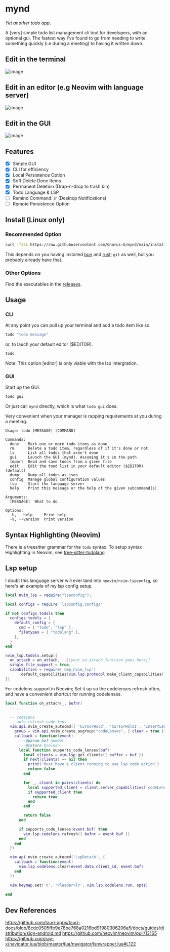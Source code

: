 # mynd

_Yet another todo app_.

A [very] simple todo list management cli tool for developers, with an optional gui. The fastest way I've found to go from needing to write something quickly (i.e during a meeting)
to having it written down.

## Edit in the terminal

![image](https://github.com/Gnarus-G/mynd/assets/37311893/17729eb9-ab8b-42f4-aaf2-8d2014356f89)

## Edit in an editor (e.g Neovim with language server)

![image](https://github.com/Gnarus-G/mynd/assets/37311893/7a79b1fa-704d-481a-bac4-2b1e067ef9c4)

## Edit in the GUI

![image](https://github.com/Gnarus-G/mynd/assets/37311893/69358ce2-5711-4f5b-a8be-cb989ec0c112)

## Features

- [x] Simple GUI
- [x] CLI for efficiency
- [x] Local Persistence Option
- [x] Soft Delete Done Items
- [x] Permanent Deletion (Drap-n-drop to trash bin)
- [x] Todo Language & LSP
- [ ] Remind Command: /r (Desktop Notifications)
- [ ] Remote Persistence Option

## Install (Linux only)

### Recommended Option

```sh
curl -fsSL https://raw.githubusercontent.com/Gnarus-G/mynd/main/install.sh | sh
```

This depends on you having installed [bun](https://bun.sh/) and [rust](https://doc.rust-lang.org/cargo/getting-started/installation.html); `git` as well, but you
probably already have that.

### Other Options

Find the executables in the [releases](https://github.com/Gnarus-G/mynd/releases).

## Usage

### CLI

At any point you can pull up your terminal and add a todo item like so.

```sh
todo "todo message"
```

or, to lauch your default editor [$EDITOR].

```sh
todo
```

Note: This option [editor] is only viable with the lsp intergration.

### GUI

Start up the GUI.

```sh
todo gui
```

Or just call `mynd` directly, which is what `todo gui` does.

Very convenient when your manager is rapping requirements at you during a meeting.

```
Usage: todo [MESSAGE] [COMMAND]

Commands:
  done    Mark one or more todo items as done
  rm      Delete a todo item, regardless of if it's done or not
  ls      List all todos that aren't done
  gui     Launch the GUI (mynd). Assuming it's in the path
  import  Read and save todos from a given file
  edit    Edit the tood list in your default editor ($EDITOR) [default]
  dump    Dump all todos as json
  config  Manage global configuration values
  lsp     Start the language server
  help    Print this message or the help of the given subcommand(s)

Arguments:
  [MESSAGE]  What to do

Options:
  -h, --help     Print help
  -V, --version  Print version
```

## Syntax Highlighting (Neovim)

There is a treesitter grammar for the `todo` syntax.
To setup syntax Highlighting in Neovim, see [tree-sitter-todolang](https://github.com/Gnarus-G/tree-sitter-todolang)

## Lsp setup

I doubt this language server will ever land into `neovim/nvim-lspconfig`, so here's an example
of my lsp config setup.

```lua
local nvim_lsp = require("lspconfig");

local configs = require 'lspconfig.configs'

if not configs.todols then
  configs.todols = {
    default_config = {
      cmd = { "todo", "lsp" },
      filetypes = { "todolang" },
    },
  }
end

nvim_lsp.todols.setup({
  on_attach = on_attach, --[[your on_attach function goes here]]
  single_file_support = true,
  capabilities = require('cmp_nvim_lsp')
      .default_capabilities(vim.lsp.protocol.make_client_capabilities())
})
```

For codelens support in Neovim; Set it up so the codelenses refresh often, and have a convenient
shortcut for running codelenses.

```lua
local function on_attach(_, bufnr)
  -- ...

  -- codeLens
  -- auto refresh code lens
  vim.api.nvim_create_autocmd({ 'CursorHold', 'CursorHoldI', 'InsertLeave' }, {
    group = vim.api.nvim_create_augroup("codeLenses", { clear = true }),
    callback = function(event)
      ---@param buf number
      ---@return boolean
      local function supports_code_lenses(buf)
        local clients = vim.lsp.get_clients({ buffer = buf })
        if next(clients) == nil then
          print('Must have a client running to use lsp code action')
          return false
        end

        for _, client in pairs(clients) do
          local supported_client = client.server_capabilities['codeLensProvider']
          if supported_client then
            return true
          end
        end

        return false
      end

      if supports_code_lenses(event.buf) then
        vim.lsp.codelens.refresh({ bufnr = event.buf })
      end
    end
  })

  vim.api.nvim_create_autocmd('LspDetach', {
    callback = function(event)
      vim.lsp.codelens.clear(event.data.client_id, event.buf)
    end
  })

  vim.keymap.set('n', '<leader>lr', vim.lsp.codelens.run, opts)
  -- ...
end
```

## Dev References

https://github.com/tauri-apps/tauri-docs/blob/8cdc0505ffb9e78be768a0216bd91980306206a5/docs/guides/distribution/sign-android.md
https://github.com/neovim/neovim/pull/13165
https://github.com/ray-x/navigator.lua/blob/master/lua/navigator/lspwrapper.lua#L122
